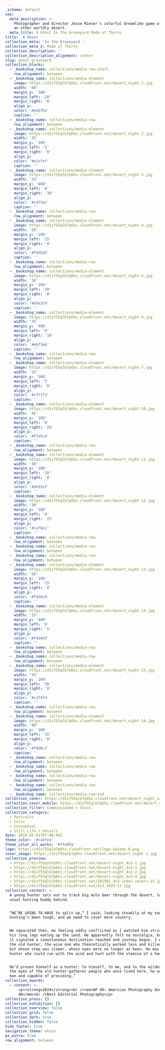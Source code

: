 ```yaml
---
_schema: default
seo:
  meta_description: >-
    Photographer and director Jesse Rieser's colorful dreamlike game of tag in
    an other worldly desert. 
  meta_title: A Ghost In The Graveyard Made of Thorns
title: 'A Ghost '
collection_meta: 'In the Graveyard '
collection_meta_2: Made of Thorns
collection_description: ''
collection_description_alignment: center
slug: ghost-graveyard
collection_blocks:
  - _bookshop_name: collections/media-row-start
    row_alignment: between
  - _bookshop_name: collections/media-element
    image: https://d1sf55qlb7p6hz.cloudfront.net/desert_night-1.jpg
    width: '60'
    margin_y: '100'
    margin_left: '20'
    margin_right: '0'
    align_y:
    color: '#edd7b2'
    caption: ''
  - _bookshop_name: collections/media-row
    row_alignment: between
  - _bookshop_name: collections/media-element
    image: https://d1sf55qlb7p6hz.cloudfront.net/desert_night-2.jpg
    width: '25'
    margin_y: '100'
    margin_left: '5'
    margin_right: '0'
    align_y:
    color: '#e2cfef'
    caption: ''
  - _bookshop_name: collections/media-element
    image: https://d1sf55qlb7p6hz.cloudfront.net/desert_night-3.jpg
    width: '33'
    margin_y: '400'
    margin_left: '0'
    margin_right: '30'
    align_y:
    color: '#cdf3ec'
    caption: ''
  - _bookshop_name: collections/media-row
    row_alignment: between
  - _bookshop_name: collections/media-element
    image: https://d1sf55qlb7p6hz.cloudfront.net/desert_night-4.jpg
    width: '20'
    margin_y: '100'
    margin_left: '25'
    margin_right: '0'
    align_y:
    color: '#f9d5d3'
    caption: ''
  - _bookshop_name: collections/media-row
    row_alignment: between
  - _bookshop_name: collections/media-element
    image: https://d1sf55qlb7p6hz.cloudfront.net/desert_night-5.jpg
    width: '30'
    margin_y: '100'
    margin_left: '20'
    margin_right: '0'
    align_y:
    color: '#d9e3f4'
    caption: ''
  - _bookshop_name: collections/media-element
    image: https://d1sf55qlb7p6hz.cloudfront.net/desert_night-6.jpg
    width: '35'
    margin_y: '400'
    margin_left: '0'
    margin_right: '10'
    align_y:
    color: '#e6f3e6'
    caption: ''
  - _bookshop_name: collections/media-row
    row_alignment: between
  - _bookshop_name: collections/media-element
    image: https://d1sf55qlb7p6hz.cloudfront.net/desert_night-7.jpg
    width: '25'
    margin_y: '500'
    margin_left: '5'
    margin_right: '0'
    align_y:
    color: '#cff1f3'
    caption: ''
  - _bookshop_name: collections/media-element
    image: https://d1sf55qlb7p6hz.cloudfront.net/desert_night-10.jpg
    width: '45'
    margin_y: '100'
    margin_left: '0'
    margin_right: '20'
    align_y:
    color: '#ffe5c9'
    caption: ''
  - _bookshop_name: collections/media-row
    row_alignment: between
  - _bookshop_name: collections/media-element
    image: https://d1sf55qlb7p6hz.cloudfront.net/desert_night-11.jpg
    width: '30'
    margin_y: '100'
    margin_left: '10'
    margin_right: '0'
    align_y:
    color: '#ebd1ef'
    caption: ''
  - _bookshop_name: collections/media-element
    image: https://d1sf55qlb7p6hz.cloudfront.net/desert_night-12.jpg
    width: '30'
    margin_y: '500'
    margin_left: '0'
    margin_right: '25'
    align_y:
    color: '#cef8e1'
    caption: ''
  - _bookshop_name: collections/media-row
    row_alignment: between
  - _bookshop_name: collections/media-row
    row_alignment: between
  - _bookshop_name: collections/media-row
    row_alignment: between
  - _bookshop_name: collections/media-element
    image: https://d1sf55qlb7p6hz.cloudfront.net/desert_night-13.jpg
    width: '50'
    margin_y: '100'
    margin_left: '15'
    margin_right: '0'
    align_y:
    color: '#f9d4c0'
    caption: ''
  - _bookshop_name: collections/media-element
    image: https://d1sf55qlb7p6hz.cloudfront.net/desert_night-14.jpg
    width: '25'
    margin_y: '400'
    margin_left: '0'
    margin_right: '5'
    align_y:
    color: '#f4d4d3'
    caption: ''
  - _bookshop_name: collections/media-row
    row_alignment: between
  - _bookshop_name: collections/media-row
    row_alignment: between
  - _bookshop_name: collections/media-element
    image: https://d1sf55qlb7p6hz.cloudfront.net/desert_night-15.jpg
    width: '55'
    margin_y: '100'
    margin_left: '30'
    margin_right: '0'
    align_y:
    color: '#c2f4f4'
    caption: ''
  - _bookshop_name: collections/media-row
    row_alignment: between
  - _bookshop_name: collections/media-element
    image: https://d1sf55qlb7p6hz.cloudfront.net/desert_night-16.jpg
    width: '40'
    margin_y: '100'
    margin_left: '35'
    margin_right: '0'
    align_y:
    color: '#f0d0cf'
    caption: ''
  - _bookshop_name: collections/media-row
    row_alignment: between
  - _bookshop_name: collections/media-row
    row_alignment: between
  - _bookshop_name: collections/media-row
    row_alignment: between
  - _bookshop_name: collections/media-row
    row_alignment: between
  - _bookshop_name: collections/media-row-end
collection_cover: https://d1sf55qlb7p6hz.cloudfront.net/desert_night_covers-5.jpg
collection_cover_mobile: https://d1sf55qlb7p6hz.cloudfront.net/desert_night_covers-4.jpg
collection_filter: Commissioned + Stock
collection_category:
  - Portraits
  - Color
  - Conceptual
  - Still Life + Details
date: 2019-05-01T07:00:00Z
theme_color: '#cabfea'
theme_color_all_works: '#ffe05a'
logo: https://d1sf55qlb7p6hz.cloudfront.net/logo-adidas-8.png
cover_image: https://d1sf55qlb7p6hz.cloudfront.net/desert_night-1.jpg
collection_preview:
  - https://d1sf55qlb7p6hz.cloudfront.net/desert-night_4x3-1.jpg
  - https://d1sf55qlb7p6hz.cloudfront.net/desert-night_4x3-3.jpg
  - https://d1sf55qlb7p6hz.cloudfront.net/desert-night_4x3-2.jpg
  - https://d1sf55qlb7p6hz.cloudfront.net/desert-night_4x3-4.jpg
  - https://d1sf55qlb7p6hz.cloudfront.net/202501_4x3-index-covers-15.jpg
  - https://d1sf55qlb7p6hz.cloudfront.net/4x3_2023-11.jpg
collection_content: >-
  A young hunter sets out to track big mule deer through the desert, leaving his
  usual hunting buddy behind. ⁠


  ⁠“WE’RE GOING TO HAVE to split up,” I said, looking steadily at my son. “The
  hunting’s been tough, and we need to cover more country.⁠


  ⁠We separated then, me feeling oddly conflicted as I watched him stride away,
  his long legs eating up the sand. He apparently felt no nostalgia, but to me
  it signaled a simultaneous destination reached and journey begun. I was now
  the old hunter, the wise one who theoretically worked less and killed more,
  but whose step was slower, whose eyes were no longer as keen. He was the young
  hunter who could run with the wind and hunt with the stamina of a hound. ⁠


  ⁠He’d proven himself as a hunter: to himself, to me, and to the wilderness. In
  the eyes of the old hunter-gatherer people who once lived here, he was now a
  man and capable of providing.”⁠
collection_awards:
  - content: >-
      <p><strong>2024</strong><br /><em>AP 40: American Photography Annual
      40</em><br />Best Editorial Photography</p>
collection_press: []
collection_exhibition: []
collection_overview: false
collection_grid: false
collection_dark: true
collection_hidden: false
hide_footer: true
navigation_theme: white
px_extra: true
row_alignment: between
---
```

